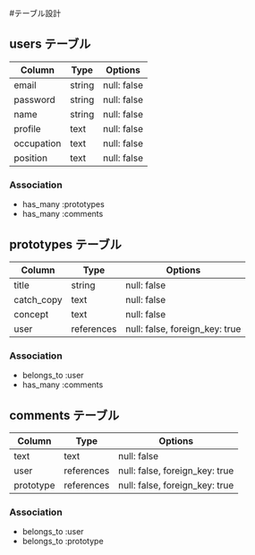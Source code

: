 #テーブル設計

## users テーブル
| Column     | Type    | Options     |
| ---------- | ------- | ----------- |
| email      | string  | null: false |
| password   | string  | null: false |
| name       | string  | null: false |
| profile    | text    | null: false |
| occupation | text    | null: false |
| position   | text    | null: false |

### Association
- has_many :prototypes
- has_many :comments

## prototypes テーブル
| Column     | Type            | Options                        |
| ---------- | --------------- | ------------------------------ |
| title      | string          | null: false                    |
| catch_copy | text            | null: false                    |
| concept    | text            | null: false                    |
| user       | references      | null: false, foreign_key: true |

### Association
- belongs_to :user
- has_many :comments

## comments テーブル
| Column    | Type       | Options                        |
| --------- | ---------- | ------------------------------ |
| text      | text       | null: false                    |
| user      | references | null: false, foreign_key: true |
| prototype | references | null: false, foreign_key: true |

### Association
- belongs_to :user
- belongs_to :prototype